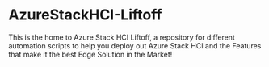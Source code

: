 # AzureStackHCI-Liftoff
This is the home to Azure Stack HCI Liftoff, a repository for different automation scripts to help you deploy out Azure Stack HCI and the Features that make it the best Edge Solution in the Market!

